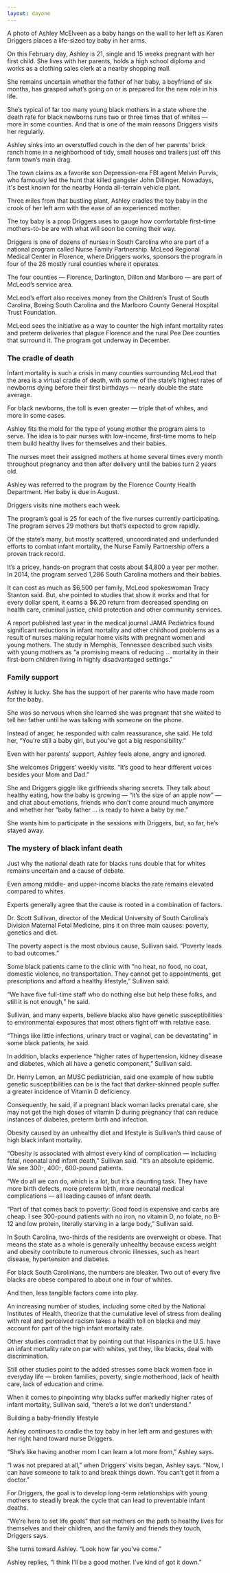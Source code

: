 ```yaml
---
layout: dayone
---
```


A photo of Ashley McElveen as a baby hangs on the wall to her left as Karen Driggers places a life-sized toy baby in her arms. 

On this February day, Ashley is 21, single and 15 weeks pregnant with her first child. She lives with her parents, holds a high school diploma and works as a clothing sales clerk at a nearby shopping mall.

She remains uncertain whether the father of her baby, a boyfriend of six months, has grasped what’s going on or is prepared for the new role in his life.

She’s typical of far too many young black mothers in a state where the death rate for black newborns runs two or three times that of whites — more in some counties. And that is one of the main reasons Driggers visits her regularly.

Ashley sinks into an overstuffed couch in the den of her parents’ brick ranch home in a neighborhood of tidy, small houses and trailers just off this farm town’s main drag. 

The town claims as a favorite son Depression-era FBI agent Melvin Purvis, who famously led the hunt that killed gangster John Dillinger. Nowadays, it's best known for the nearby Honda all-terrain vehicle plant.

Three miles from that bustling plant, Ashley cradles the toy baby in the crook of her left arm with the ease of an experienced mother.

The toy baby is a prop Driggers uses to gauge how comfortable first-time mothers-to-be are with what will soon be coming their way.

Driggers is one of dozens of nurses in South Carolina who are part of a national program called Nurse Family Partnership. McLeod Regional Medical Center in Florence, where Driggers works, sponsors the program in four of the 26 mostly rural counties where it operates.

The four counties — Florence, Darlington, Dillon and Marlboro — are part of McLeod’s service area.

McLeod’s effort also receives money from the Children’s Trust of South Carolina, Boeing South Carolina and the Marlboro County General Hospital Trust Foundation.

McLeod sees the initiative as a way to counter the high infant mortality rates and preterm deliveries that plague Florence and the rural Pee Dee counties that surround it. The program got underway in December.

### The cradle of death

Infant mortality is such a crisis in many counties surrounding McLeod that the area is a virtual cradle of death, with some of the state’s highest rates of newborns dying before their first birthdays — nearly double the state average.

For black newborns, the toll is even greater — triple that of whites, and more in some cases.

Ashley fits the mold for the type of young mother the program aims to serve. The idea is to pair nurses with low-income, first-time moms to help them build healthy lives for themselves and their babies.

The nurses meet their assigned mothers at home several times every month throughout pregnancy and then after delivery until the babies turn 2 years old. 

Ashley was referred to the program by the Florence County Health Department. Her baby is due in August.

Driggers visits nine mothers each week.

The program’s goal is 25 for each of the five nurses currently participating. The program serves 29 mothers but that’s expected to grow rapidly.

Of the state’s many, but mostly scattered, uncoordinated and underfunded efforts to combat infant mortality, the Nurse Family Partnership offers a proven track record. 

It’s a pricey, hands-on program that costs about $4,800 a year per mother. In 2014, the program served 1,286 South Carolina mothers and their babies.

It can cost as much as $6,500 per family, McLeod spokeswoman Tracy Stanton said. But, she pointed to studies that show it works and that for every dollar spent, it earns a $6.20 return from decreased spending on health care, criminal justice, child protection and other community services.

A report published last year in the medical journal JAMA Pediatrics found significant reductions in infant mortality and other childhood problems as a result of nurses making regular home visits with pregnant women and young mothers. The study in Memphis, Tennessee described such visits with young mothers as “a promising means of reducing ... mortality in their first-born children living in highly disadvantaged settings.”

### Family support

Ashley is lucky. She has the support of her parents who have made room for the baby.

She was so nervous when she learned she was pregnant that she waited to tell her father until he was talking with someone on the phone.

Instead of anger, he responded with calm reassurance, she said. He told her, “You’re still a baby girl, but you’ve got a big responsibility.”

Even with her parents’ support, Ashley feels alone, angry and ignored.

She welcomes Driggers’ weekly visits. “It’s good to hear different voices besides your Mom and Dad.”

She and Driggers giggle like girlfriends sharing secrets. They talk about healthy eating, how the baby is growing — “it’s the size of an apple now” — and chat about emotions, friends who don’t come around much anymore and whether her “baby father ... is ready to have a baby by me.”

She wants him to participate in the sessions with Driggers, but, so far, he’s stayed away.

### The mystery of black infant death

Just why the national death rate for blacks runs double that for whites remains uncertain and a cause of debate.

Even among middle- and upper-income blacks the rate remains elevated compared to whites.

Experts generally agree that the cause is rooted in a combination of factors.

Dr. Scott Sullivan, director of the Medical University of South Carolina’s Division Maternal Fetal Medicine, pins it on three main causes: poverty, genetics and diet.

The poverty aspect is the most obvious cause, Sullivan said. “Poverty leads to bad outcomes.” 

Some black patients came to the clinic with “no heat, no food, no coat, domestic violence, no transportation. They cannot get to appointments, get prescriptions and afford a healthy lifestyle,” Sullivan said.

“We have five full-time staff who do nothing else but help these folks, and still it is not enough,” he said.

Sullivan, and many experts, believe blacks also have genetic susceptibilities to environmental exposures that most others fight off with relative ease.

“Things like little infections, urinary tract or vaginal, can be devastating” in some black patients, he said.

In addition, blacks experience “higher rates of hypertension, kidney disease and diabetes, which all have a genetic component,” Sullivan said.

Dr. Henry Lemon, an MUSC pediatrician, said one example of how subtle genetic susceptibilities can be is the fact that darker-skinned people suffer a greater incidence of Vitamin D deficiency.

Consequently, he said, if a pregnant black woman lacks prenatal care, she may not get the high doses of vitamin D during pregnancy that can reduce instances of diabetes, preterm birth and infection.

Obesity caused by an unhealthy diet and lifestyle is Sullivan’s third cause of high black infant mortality.

“Obesity is associated with almost every kind of complication — including fetal, neonatal and infant death,” Sullivan said. “It’s an absolute epidemic. We see 300-, 400-, 600-pound patients.

“We do all we can do, which is a lot, but it’s a daunting task. They have more birth defects, more preterm birth, more neonatal medical complications — all leading causes of infant death.

“Part of that comes back to poverty: Good food is expensive and carbs are cheap. I see 300-pound patients with no iron, no vitamin D, no folate, no B-12 and low protein, literally starving in a large body,” Sullivan said.

In South Carolina, two-thirds of the residents are overweight or obese. That means the state as a whole is generally unhealthy because excess weight and obesity contribute to numerous chronic illnesses, such as heart disease, hypertension and diabetes.

For black South Carolinians, the numbers are bleaker. Two out of every five blacks are obese compared to about one in four of whites.

And then, less tangible factors come into play.

An increasing number of studies, including some cited by the National Institutes of Health, theorize that the cumulative level of stress from dealing with real and perceived racism takes a health toll on blacks and may account for part of the high infant mortality rate.

Other studies contradict that by pointing out that Hispanics in the U.S. have an infant mortality rate on par with whites, yet they, like blacks, deal with discrimination.

Still other studies point to the added stresses some black women face in everyday life — broken families, poverty, single motherhood, lack of health care, lack of education and crime.

When it comes to pinpointing why blacks suffer markedly higher rates of infant mortality, Sullivan said, “there’s a lot we don’t understand.”

Building a baby-friendly lifestyle

Ashley continues to cradle the toy baby in her left arm and gestures with her right hand toward nurse Driggers.

“She’s like having another mom I can learn a lot more from,” Ashley says.

“I was not prepared at all,” when Driggers’ visits began, Ashley says. “Now, I can have someone to talk to and break things down. You can’t get it from a doctor.”

For Driggers, the goal is to develop long-term relationships with young mothers to steadily break the cycle that can lead to preventable infant deaths.

“We’re here to set life goals” that set mothers on the path to healthy lives for themselves and their children, and the family and friends they touch, Driggers says.

She turns toward Ashley. “Look how far you’ve come.”

Ashley replies, “I think I’ll be a good mother. I’ve kind of got it down.”
